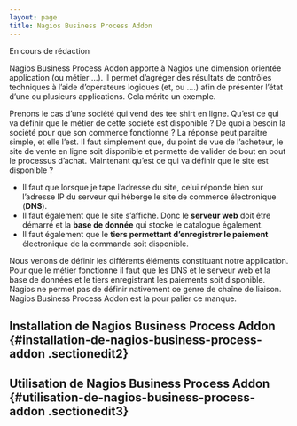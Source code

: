 ```yaml
---
layout: page
title: Nagios Business Process Addon
---
```


En cours de rédaction

Nagios Business Process Addon apporte à Nagios une dimension orientée
application (ou métier …). Il permet d’agréger des résultats de
contrôles techniques à l’aide d’opérateurs logiques (et, ou ….) afin de
présenter l’état d’une ou plusieurs applications. Cela mérite un
exemple.

Prenons le cas d’une société qui vend des tee shirt en ligne. Qu’est ce
qui va définir que le métier de cette société est disponible ? De quoi a
besoin la société pour que son commerce fonctionne ? La réponse peut
paraitre simple, et elle l’est. Il faut simplement que, du point de vue
de l’acheteur, le site de vente en ligne soit disponible et permette de
valider de bout en bout le processus d’achat. Maintenant qu’est ce qui
va définir que le site est disponible ?

-   Il faut que lorsque je tape l’adresse du site, celui réponde bien
    sur l’adresse IP du serveur qui héberge le site de commerce
    électronique (**DNS**).
-   Il faut également que le site s’affiche. Donc le **serveur web**
    doit être démarré et la **base de donnée** qui stocke le catalogue
    également.
-   Il faut également que le **tiers permettant d’enregistrer le
    paiement** électronique de la commande soit disponible.

Nous venons de définir les différents éléments constituant notre
application. Pour que le métier fonctionne il faut que les DNS et le
serveur web et la base de données et le tiers enregistrant les paiements
soit disponible. Nagios ne permet pas de définir nativement ce genre de
chaîne de liaison. Nagios Business Process Addon est la pour palier ce
manque.

Installation de Nagios Business Process Addon {#installation-de-nagios-business-process-addon .sectionedit2}
---------------------------------------------

Utilisation de Nagios Business Process Addon {#utilisation-de-nagios-business-process-addon .sectionedit3}
--------------------------------------------